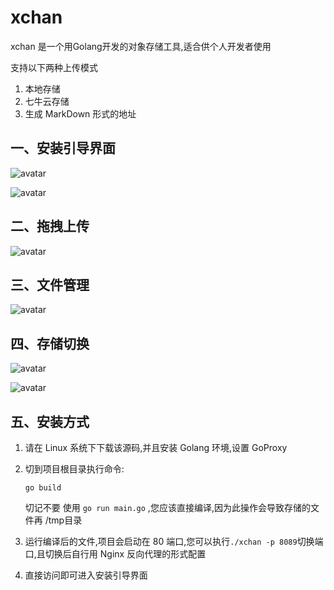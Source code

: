 # xchan
xchan 是一个用Golang开发的对象存储工具,适合供个人开发者使用

支持以下两种上传模式

1. 本地存储
2. 七牛云存储
3. 生成 MarkDown 形式的地址

## 一、安装引导界面

![avatar](https://qiniu.xhyonline.com/4fe28c7a7dc41eee03ec465f7e073242)

![avatar](https://qiniu.xhyonline.com/7b0064f739345d84e8284a26be5c4b38)

## 二、拖拽上传

![avatar](https://qiniu.xhyonline.com/bc934e51ac944209a3d3fa04142b29bf)

## 三、文件管理

![avatar](https://qiniu.xhyonline.com/9bc300d1d02051dc28d26308a8b94708)

## 四、存储切换

![avatar](https://qiniu.xhyonline.com/c6e2b1ba4e497930e80a9b893e6b47d5)

![avatar](https://qiniu.xhyonline.com/8fde4966c7703229b30e8ba8fc0a8115)

## 五、安装方式

1. 请在 Linux 系统下下载该源码,并且安装 Golang 环境,设置 GoProxy 

2. 切到项目根目录执行命令:

   ```
   go build
   ```

   切记不要 使用 `go run main.go` ,您应该直接编译,因为此操作会导致存储的文件再 /tmp目录

3. 运行编译后的文件,项目会启动在 80 端口,您可以执行`./xchan -p 8089`切换端口,且切换后自行用 Nginx 反向代理的形式配置
4. 直接访问即可进入安装引导界面



